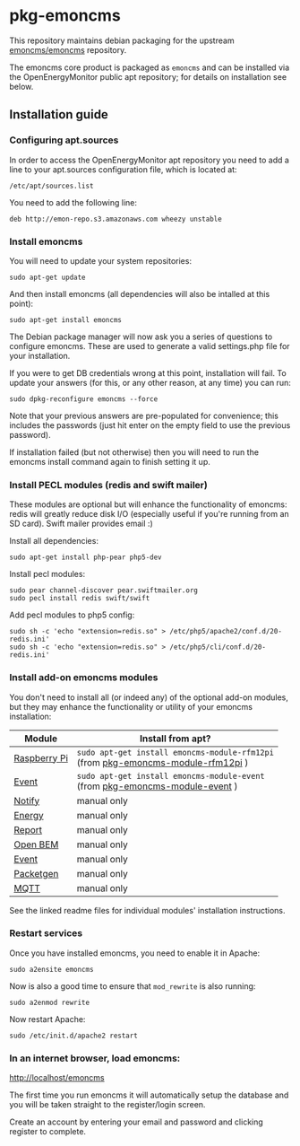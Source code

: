 pkg-emoncms
========================

This repository maintains debian packaging for the upstream [emoncms/emoncms](https://github.com/emoncms/emoncms) repository.

The emoncms core product is packaged as `emoncms` and can be installed via the OpenEnergyMonitor public apt repository; for details on installation see below.

## Installation guide
### Configuring apt.sources

In order to access the OpenEnergyMonitor apt repository you need to add a line to your apt.sources configuration file, which is located at: 

    /etc/apt/sources.list

You need to add the following line:

    deb http://emon-repo.s3.amazonaws.com wheezy unstable

### Install emoncms

You will need to update your system repositories:

    sudo apt-get update

And then install emoncms (all dependencies will also be intalled at this point):

    sudo apt-get install emoncms

The Debian package manager will now ask you a series of questions to configure emoncms. These are used to generate a valid settings.php file for your installation.

If you were to get DB credentials wrong at this point, installation will fail. To update your answers (for this, or any other reason, at any time) you can run:

    sudo dpkg-reconfigure emoncms --force
    
Note that your previous answers are pre-populated for convenience; this includes the passwords (just hit enter on the empty field to use the previous password).

If installation failed (but not otherwise) then you will need to run the emoncms install command again to finish setting it up.

### Install PECL modules (redis and swift mailer)

These modules are optional but will enhance the functionality of emoncms: redis will greatly reduce disk I/O (especially useful if you're running from an SD card). Swift mailer provides email :)

Install all dependencies:

    sudo apt-get install php-pear php5-dev

Install pecl modules:

    sudo pear channel-discover pear.swiftmailer.org
    sudo pecl install redis swift/swift
    
Add pecl modules to php5 config:
    
    sudo sh -c 'echo "extension=redis.so" > /etc/php5/apache2/conf.d/20-redis.ini'
    sudo sh -c 'echo "extension=redis.so" > /etc/php5/cli/conf.d/20-redis.ini'


### Install add-on emoncms modules

You don't need to install all (or indeed any) of the optional add-on modules, but they may enhance the functionality or utility of your emoncms installation:

| Module  | Install from apt? |
| ------------- | ------------- |
| [Raspberry Pi](https://github.com/emoncms/raspberrypi) | `sudo apt-get install emoncms-module-rfm12pi` <br/> (from [pkg-emoncms-module-rfm12pi](https://github.com/Dave-McCraw/pkg-emoncms-module-rfm12pi) ) |
| [Event](https://github.com/emoncms/event) | `sudo apt-get install emoncms-module-event` <br/> (from [pkg-emoncms-module-event](https://github.com/Dave-McCraw/pkg-emoncms-module-event) ) |
| [Notify](https://github.com/emoncms/notify) | manual only |
| [Energy](https://github.com/emoncms/energy) | manual only |
| [Report](https://github.com/emoncms/report) | manual only |
| [Open BEM](https://github.com/emoncms/openbem) | manual only |
| [Event](https://github.com/emoncms/event) | manual only |
| [Packetgen](https://github.com/emoncms/packetgen) | manual only |
| [MQTT](https://github.com/elyobelyob/mqtt) | manual only |

See the linked readme files for individual modules' installation instructions.

### Restart services

Once you have installed emoncms, you need to enable it in Apache:

    sudo a2ensite emoncms

Now is also a good time to ensure that `mod_rewrite` is also running:

    sudo a2enmod rewrite

Now restart Apache:

    sudo /etc/init.d/apache2 restart

### In an internet browser, load emoncms:

[http://localhost/emoncms](http://localhost/emoncms)

The first time you run emoncms it will automatically setup the database and you will be taken straight to the register/login screen.

Create an account by entering your email and password and clicking register to complete.
